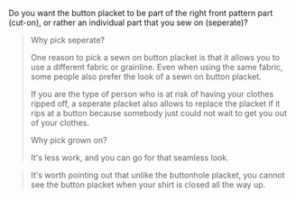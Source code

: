 
Do you want the button placket to be part of the right front pattern part (cut-on), or rather an individual part that you sew on (seperate)?

> Why pick seperate?
> 
> One reason to pick a sewn on button placket is that it allows you to use a different fabric or grainline. Even when using the same fabric, some people also prefer the look of a sewn on button placket.
> 
> If you are the type of person who is at risk of having your clothes ripped off, a seperate placket also allows to replace the placket if it rips at a button because somebody just could not wait to get you out of your clothes.
> 
> Why pick grown on?
> 
> It's less work, and you can go for that seamless look.

> It's worth pointing out that unlike the buttonhole placket, you cannot see the button placket when your shirt is closed all the way up.
